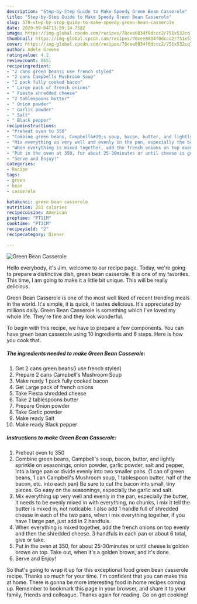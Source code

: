 ```yaml
---
description: "Step-by-Step Guide to Make Speedy Green Bean Casserole"
title: "Step-by-Step Guide to Make Speedy Green Bean Casserole"
slug: 370-step-by-step-guide-to-make-speedy-green-bean-casserole
date: 2020-09-04T13:59:14.758Z
image: https://img-global.cpcdn.com/recipes/78cee0834f0dccc2/751x532cq70/green-bean-casserole-recipe-main-photo.jpg
thumbnail: https://img-global.cpcdn.com/recipes/78cee0834f0dccc2/751x532cq70/green-bean-casserole-recipe-main-photo.jpg
cover: https://img-global.cpcdn.com/recipes/78cee0834f0dccc2/751x532cq70/green-bean-casserole-recipe-main-photo.jpg
author: Adele Greene
ratingvalue: 4.2
reviewcount: 8651
recipeingredient:
- "2 cans green beansi use french styled"
- "2 cans Campbells Mushroom Soup"
- "1 pack fully cooked bacon"
- " Large pack of french onions"
- " Fiesta shredded cheese"
- "2 tablespoons butter"
- " Onion powder"
- " Garlic powder"
- " Salt"
- " Black pepper"
recipeinstructions:
- "Preheat oven to 350"
- "Combine green beans, Campbell&#39;s soup, bacon, butter, and lightly sprinkle on seasonings, onion powder, garlic powder, salt and pepper, into a large pan or divide evenly into two smaller pans. (1 can of green beans, 1 can Campbell&#39;s Mushroom soup, 1 tablespoon butter, half of the bacon, etc. into each pan) Be sure to cut the bacon into small, tiny pieces. Go easy on the seasonings, especially the garlic and salt."
- "Mix everything up very well and evenly in the pan, especially the butter, it needs to be evenly mixed in with everything, no chunks, i mix it tell the butter is mixed in, not noticable. I also add 1 handle full of shredded cheese in each of the two pans, when i mix everything together, if you have 1 large pan, just add in 2 handfuls."
- "When everything is mixed together, add the french onions on top evenly and then the shredded cheese. 3 handfuls in each pan or about 6 total, give or take."
- "Put in the oven at 350, for about 25-30minutes or until cheese is golden brown on top. Take out, when it&#39;s a golden brown, and it&#39;s done."
- "Serve and Enjoy!"
categories:
- Recipe
tags:
- green
- bean
- casserole

katakunci: green bean casserole 
nutrition: 281 calories
recipecuisine: American
preptime: "PT11M"
cooktime: "PT31M"
recipeyield: "2"
recipecategory: Dinner

---
```



![Green Bean Casserole](https://img-global.cpcdn.com/recipes/78cee0834f0dccc2/751x532cq70/green-bean-casserole-recipe-main-photo.jpg)

Hello everybody, it's Jim, welcome to our recipe page. Today, we're going to prepare a distinctive dish, green bean casserole. It is one of my favorites. This time, I am going to make it a little bit unique. This will be really delicious.



Green Bean Casserole is one of the most well liked of recent trending meals in the world. It's simple, it is quick, it tastes delicious. It's appreciated by millions daily. Green Bean Casserole is something which I've loved my whole life. They're fine and they look wonderful.


To begin with this recipe, we have to prepare a few components. You can have green bean casserole using 10 ingredients and 6 steps. Here is how you cook that.

<!--inarticleads1-->

##### The ingredients needed to make Green Bean Casserole:

1. Get 2 cans green beans(i use french styled)
1. Prepare 2 cans Campbell&#39;s Mushroom Soup
1. Make ready 1 pack fully cooked bacon
1. Get  Large pack of french onions
1. Take  Fiesta shredded cheese
1. Take 2 tablespoons butter
1. Prepare  Onion powder
1. Take  Garlic powder
1. Make ready  Salt
1. Make ready  Black pepper




<!--inarticleads2-->

##### Instructions to make Green Bean Casserole:

1. Preheat oven to 350
1. Combine green beans, Campbell&#39;s soup, bacon, butter, and lightly sprinkle on seasonings, onion powder, garlic powder, salt and pepper, into a large pan or divide evenly into two smaller pans. (1 can of green beans, 1 can Campbell&#39;s Mushroom soup, 1 tablespoon butter, half of the bacon, etc. into each pan) Be sure to cut the bacon into small, tiny pieces. Go easy on the seasonings, especially the garlic and salt.
1. Mix everything up very well and evenly in the pan, especially the butter, it needs to be evenly mixed in with everything, no chunks, i mix it tell the butter is mixed in, not noticable. I also add 1 handle full of shredded cheese in each of the two pans, when i mix everything together, if you have 1 large pan, just add in 2 handfuls.
1. When everything is mixed together, add the french onions on top evenly and then the shredded cheese. 3 handfuls in each pan or about 6 total, give or take.
1. Put in the oven at 350, for about 25-30minutes or until cheese is golden brown on top. Take out, when it&#39;s a golden brown, and it&#39;s done.
1. Serve and Enjoy!




So that's going to wrap it up for this exceptional food green bean casserole recipe. Thanks so much for your time. I'm confident that you can make this at home. There is gonna be more interesting food in home recipes coming up. Remember to bookmark this page in your browser, and share it to your family, friends and colleague. Thanks again for reading. Go on get cooking!
